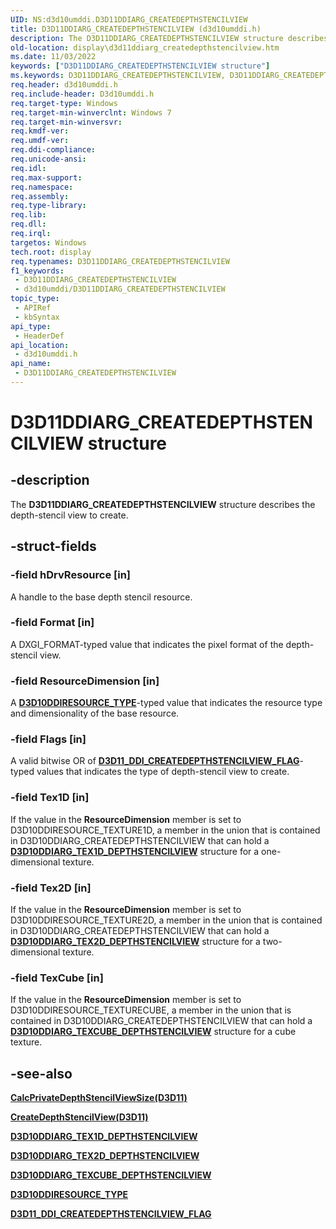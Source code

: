 ```yaml
---
UID: NS:d3d10umddi.D3D11DDIARG_CREATEDEPTHSTENCILVIEW
title: D3D11DDIARG_CREATEDEPTHSTENCILVIEW (d3d10umddi.h)
description: The D3D11DDIARG_CREATEDEPTHSTENCILVIEW structure describes the depth-stencil view to create.
old-location: display\d3d11ddiarg_createdepthstencilview.htm
ms.date: 11/03/2022
keywords: ["D3D11DDIARG_CREATEDEPTHSTENCILVIEW structure"]
ms.keywords: D3D11DDIARG_CREATEDEPTHSTENCILVIEW, D3D11DDIARG_CREATEDEPTHSTENCILVIEW structure [Display Devices], UMDisplayDriver_Dx11param_Structs_17e6fa50-317c-445d-b304-8097f658652f.xml, d3d10umddi/D3D11DDIARG_CREATEDEPTHSTENCILVIEW, display.d3d11ddiarg_createdepthstencilview
req.header: d3d10umddi.h
req.include-header: D3d10umddi.h
req.target-type: Windows
req.target-min-winverclnt: Windows 7
req.target-min-winversvr: 
req.kmdf-ver: 
req.umdf-ver: 
req.ddi-compliance: 
req.unicode-ansi: 
req.idl: 
req.max-support: 
req.namespace: 
req.assembly: 
req.type-library: 
req.lib: 
req.dll: 
req.irql: 
targetos: Windows
tech.root: display
req.typenames: D3D11DDIARG_CREATEDEPTHSTENCILVIEW
f1_keywords:
 - D3D11DDIARG_CREATEDEPTHSTENCILVIEW
 - d3d10umddi/D3D11DDIARG_CREATEDEPTHSTENCILVIEW
topic_type:
 - APIRef
 - kbSyntax
api_type:
 - HeaderDef
api_location:
 - d3d10umddi.h
api_name:
 - D3D11DDIARG_CREATEDEPTHSTENCILVIEW
---
```


# D3D11DDIARG_CREATEDEPTHSTENCILVIEW structure

## -description

The **D3D11DDIARG_CREATEDEPTHSTENCILVIEW** structure describes the depth-stencil view to create.

## -struct-fields

### -field hDrvResource [in]

A handle to the base depth stencil resource.

### -field Format [in]

A DXGI_FORMAT-typed value that indicates the pixel format of the depth-stencil view.

### -field ResourceDimension [in]

A [**D3D10DDIRESOURCE_TYPE**](/windows-hardware/drivers/display/ne-d3d10umddi-d3d10ddiresource_type)-typed value that indicates the resource type and dimensionality of the base resource.

### -field Flags [in]

A valid bitwise OR of [**D3D11_DDI_CREATEDEPTHSTENCILVIEW_FLAG**](ne-d3d10umddi-d3d11_ddi_createdepthstencilview_flag.md)-typed values that indicates the type of depth-stencil view to create.

### -field Tex1D [in]

If the value in the **ResourceDimension** member is set to D3D10DDIRESOURCE_TEXTURE1D, a member in the union that is contained in D3D10DDIARG_CREATEDEPTHSTENCILVIEW that can hold a [**D3D10DDIARG_TEX1D_DEPTHSTENCILVIEW**](ns-d3d10umddi-d3d10ddiarg_tex1d_depthstencilview.md) structure for a one-dimensional texture.

### -field Tex2D [in]

If the value in the **ResourceDimension** member is set to D3D10DDIRESOURCE_TEXTURE2D, a member in the union that is contained in D3D10DDIARG_CREATEDEPTHSTENCILVIEW that can hold a [**D3D10DDIARG_TEX2D_DEPTHSTENCILVIEW**](ns-d3d10umddi-d3d10ddiarg_tex2d_depthstencilview.md) structure for a two-dimensional texture.

### -field TexCube [in]

If the value in the **ResourceDimension** member is set to D3D10DDIRESOURCE_TEXTURECUBE, a member in the union that is contained in D3D10DDIARG_CREATEDEPTHSTENCILVIEW that can hold a [**D3D10DDIARG_TEXCUBE_DEPTHSTENCILVIEW**](ns-d3d10umddi-d3d10ddiarg_texcube_depthstencilview.md) structure for a cube texture.

## -see-also

[**CalcPrivateDepthStencilViewSize(D3D11)**](nc-d3d10umddi-pfnd3d11ddi_calcprivatedepthstencilviewsize.md)

[**CreateDepthStencilView(D3D11)**](nc-d3d10umddi-pfnd3d11ddi_createdepthstencilview.md)

[**D3D10DDIARG_TEX1D_DEPTHSTENCILVIEW**](ns-d3d10umddi-d3d10ddiarg_tex1d_depthstencilview.md)

[**D3D10DDIARG_TEX2D_DEPTHSTENCILVIEW**](ns-d3d10umddi-d3d10ddiarg_tex2d_depthstencilview.md)

[**D3D10DDIARG_TEXCUBE_DEPTHSTENCILVIEW**](ns-d3d10umddi-d3d10ddiarg_texcube_depthstencilview.md)

[**D3D10DDIRESOURCE_TYPE**](/windows-hardware/drivers/display/ne-d3d10umddi-d3d10ddiresource_type)

[**D3D11_DDI_CREATEDEPTHSTENCILVIEW_FLAG**](ne-d3d10umddi-d3d11_ddi_createdepthstencilview_flag.md)
